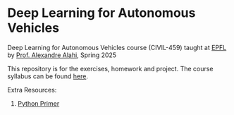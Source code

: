 # Deep Learning for Autonomous Vehicles

Deep Learning for Autonomous Vehicles course (CIVIL-459) taught at [EPFL](https://www.epfl.ch/en/) by [Prof. Alexandre Alahi](https://people.epfl.ch/alexandre.alahi?lang=en), Spring 2025

This repository is for the exercises, homework and project. The course syllabus can be found [here](https://edu.epfl.ch/coursebook/fr/deep-learning-for-autonomous-vehicles-CIVIL-459).

Extra Resources:
1. [Python Primer](https://github.com/vita-epfl/introML-2025/tree/main/exercises)
